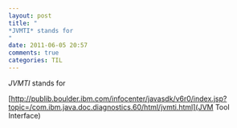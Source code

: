 ```yaml
---
layout: post
title: "
*JVMTI* stands for 
"
date: 2011-06-05 20:57
comments: true
categories: TIL
---
```


*JVMTI* stands for 

[http://publib.boulder.ibm.com/infocenter/javasdk/v6r0/index.jsp?topic=/com.ibm.java.doc.diagnostics.60/html/jvmti.html](JVM Tool Interface)

